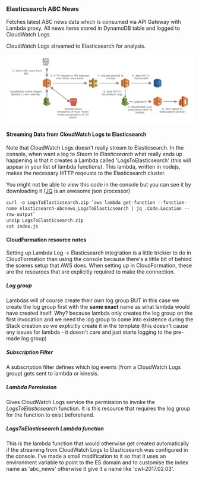 ### Elasticsearch ABC News

Fetches latest ABC news data which is consumed via API Gateway with Lambda proxy. All news items stored in DynamoDB table and logged to CloudWatch Logs.

CloudWatch Logs streamed to Elasticsearch for analysis.

![alt tag](https://raw.githubusercontent.com/gsat-technology/elasticsearch-abcnews/master/resources/high-level-diagram.png)

#### Streaming Data from CloudWatch Logs to Elasticsearch

Note that CloudWatch Logs doesn't really stream to Elasticsearch. In the console, when want a log to _Steam to Elasticsearch_ what really ends up happening is that it creates a Lambda called 'LogsToElasticsearch' (this will appear in your list of lambda functions). This lambda, written in nodejs, makes the necessary HTTP reqeusts to the Elasticsearch cluster.

You might not be able to view this code in the console but you can see it by downloading it ([JQ](https://stedolan.github.io/jq/) is an awesome json processor)

```
curl -o LogsToElasticsearch.zip `aws lambda get-function --function-name elasticsearch-abcnews_LogsToElasticsearch | jq .Code.Location --raw-output`
unzip LogsToElasticsearch.zip
cat index.js
```


#### CloudFormation resource notes

Setting up Lambda Log -> Elasticsearch integration is a little trickier to do in CloudFormation than using the console because there's a little bit of behind the scenes setup that AWS does. When setting up in CloudFormation, these are the resources that are explicitly required to make the connection.

##### Log group
Lambdas will of course create their _own_ log group BUT in this case we create the log group first with the **same exact** name as what lambda would have created itself. Why? because lambda only creates the log group on the first invocation and we need the log group to come into existence during the Stack creation so we explicitly create it in the template (this doesn't cause any issues for lambda - it doesn't care and just starts logging to the pre-made log group)

##### Subscription Filter
A subscription filter defines which log events (from a CloudWatch Logs group) gets sent to lambda or kinesis.

##### Lambda Permission
Gives CloudWatch Logs service the permission to invoke the _LogsToElasticsearch_ function. It is this resource that requires the log group for the function to exist beforehand.

##### LogsToElasticsearch Lambda function
This is the lambda function that would otherwise get created automatically if the streaming from CloudWatch Logs to Elasticsearch was configured in the console. I've made a small modification to it so that it uses an environment variable to point to the ES domain and to customise the index name as 'abc_news' otherwise it give it a name like 'cwl-2017.02.03'.
